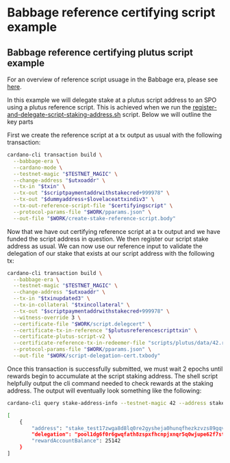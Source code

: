# Babbage reference certifying script example

## Babbage reference certifying plutus script example

For an overview of reference script usuage in the Babbage era, please see [here](babbage-script-example.md).

In this example we will delegate stake at a plutus script address to an SPO using a plutus reference script. This is achieved when we run the [register-and-delegate-script-staking-address.sh](https://github.com/input-output-hk/cardano-node/blob/master/scripts/babbage/staking-example/register-and-delegate-script-staking-address.sh) script. Below we will outline the key parts

First we create the reference script at a tx output as usual with the following transaction:

```bash
cardano-cli transaction build \
  --babbage-era \
  --cardano-mode \
  --testnet-magic "$TESTNET_MAGIC" \
  --change-address "$utxoaddr" \
  --tx-in "$txin" \
  --tx-out "$scriptpaymentaddrwithstakecred+999978" \
  --tx-out "$dummyaddress+$lovelaceattxindiv3" \
  --tx-out-reference-script-file "$certifyingscript" \
  --protocol-params-file "$WORK/pparams.json" \
  --out-file "$WORK/create-stake-reference-script.body"
```

Now that we have out certifying reference script at a tx output and we have funded the script address in question. We then register our script stake address as usual. We can now use our reference input to validate the delegation of our stake that exists at our script address with the following tx:

```bash
cardano-cli transaction build \
  --babbage-era \
  --testnet-magic "$TESTNET_MAGIC" \
  --change-address "$utxoaddr" \
  --tx-in "$txinupdated3" \
  --tx-in-collateral "$txincollateral" \
  --tx-out "$scriptpaymentaddrwithstakecred+999978" \
  --witness-override 3 \
  --certificate-file "$WORK/script.delegcert" \
  --certificate-tx-in-reference "$plutusreferencescripttxin" \
  --certificate-plutus-script-v2 \
  --certificate-reference-tx-in-redeemer-file "scripts/plutus/data/42.redeemer" \
  --protocol-params-file "$WORK/pparams.json" \
  --out-file "$WORK/script-delegation-cert.txbody"
```

Once this transaction is successfully submitted, we must wait 2 epochs until rewards begin to accumulate at the script staking address. The shell script helpfully output the cli command needed to check rewards at the staking address. The output will eventually look something like the following:

```bash
cardano-cli query stake-address-info --testnet-magic 42 --address stake_test17zwga8d8lq0re2gysheja0hunqfhezkzvzs89gqvf2h3gtgtc7vzc

[
    {
        "address": "stake_test17zwga8d8lq0re2gysheja0hunqfhezkzvzs89gqvf2h3gtgtc7vzc",
        "delegation": "pool1dg6f0r6gwqfath8zspxfhcnpjxnqr5q0wjupe62f7st4j2am4x3",
        "rewardAccountBalance": 25142
    }
]
```



